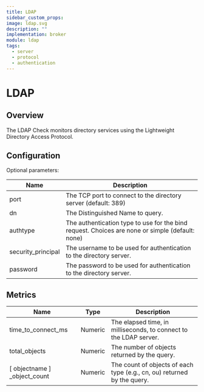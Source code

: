 ```yaml
---
title: LDAP
sidebar_custom_props:
image: ldap.svg
description: ""
implementation: broker
module: ldap
tags:
  - server
  - protocol
  - authentication
---
```


# LDAP

## Overview

The LDAP Check monitors directory services using the Lightweight Directory Access Protocol.

## Configuration

Optional parameters:

| Name               | Description                                                                                     |
| ------------------ | ----------------------------------------------------------------------------------------------- |
| port               | The TCP port to connect to the directory server (default: 389)                                  |
| dn                 | The Distinguished Name to query.                                                                |
| authtype           | The authentication type to use for the bind request. Choices are none or simple (default: none) |
| security_principal | The username to be used for authentication to the directory server.                             |
| password           | The password to be used for authentication to the directory server.                             |

## Metrics

| Name                          | Type    | Description                                                             |
| ----------------------------- | ------- | ----------------------------------------------------------------------- |
| time_to_connect_ms            | Numeric | The elapsed time, in milliseconds, to connect to the LDAP server.       |
| total_objects                 | Numeric | The number of objects returned by the query.                            |
| [ objectname ] \_object_count | Numeric | The count of objects of each type (e.g., cn, ou) returned by the query. |
